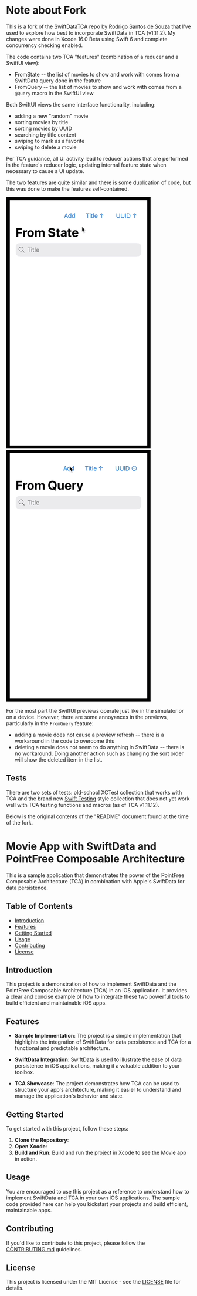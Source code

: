 # Note about Fork

This is a fork of the [SwiftDataTCA](https://github.com/SouzaRodrigo61/SwiftDataTCA) repo by 
[Rodrigo Santos de Souza](https://github.com/SouzaRodrigo61) that I've used to explore how best to incorporate SwiftData
in TCA (v1.11.2). My changes were done in Xcode 16.0 Beta using Swift 6 and complete concurrency checking enabled.

The code contains two TCA "features" (combination of a reducer and a SwiftUI view):

* FromState -- the list of movies to show and work with comes from a SwiftData query done in the feature
* FromQuery -- the list of movies to show and work with comes from a `@Query` macro in the SwiftUI view

Both SwiftUI views the same interface functionality, including:

* adding a new "random" movie
* sorting movies by title
* sorting movies by UUID
* searching by title content
* swiping to mark as a favorite
* swiping to delete a movie

Per TCA guidance, all UI activity lead to reducer actions that are performed in the feature's reducer logic, updating
internal feature state when necessary to cause a UI update.

The two features are quite similar and there is some duplication of code, but this was done to make the features 
self-contained.

![](https://github.com/bradhowes/SwiftDataTCA/blob/main/FromState.gif?raw=true)
![](https://github.com/bradhowes/SwiftDataTCA/blob/main/FromQuery.gif?raw=true)

For the most part the SwiftUI previews operate just like in the simulator or on a device. However, there are some annoyances in the previews, particularly in the
`FromQuery` feature:

* adding a movie does not cause a preview refresh -- there is a workaround in the code to overcome this
* deleting a movie does not seem to do anything in SwiftData -- there is no workaround. Doing another action such as changing the sort order will show the deleted item
  in the list.

## Tests

There are two sets of tests: old-school XCTest collection that works with TCA and the brand new 
[Swift Testing](https://github.com/apple/swift-testing) style collection that does not yet work well with TCA testing
functions and macros (as of TCA v1.11.12).

Below is the original contents of the "README" document found at the time of the fork.

# Movie App with SwiftData and PointFree Composable Architecture

This is a sample application that demonstrates the power of the PointFree Composable Architecture (TCA) in combination with Apple's SwiftData for data persistence.

## Table of Contents
- [Introduction](#introduction)
- [Features](#features)
- [Getting Started](#getting-started)
- [Usage](#usage)
- [Contributing](#contributing)
- [License](#license)

## Introduction

This project is a demonstration of how to implement SwiftData and the PointFree Composable Architecture (TCA) in an iOS application. It provides a clear and concise example of how to integrate these two powerful tools to build efficient and maintainable iOS apps.

## Features

- **Sample Implementation**: The project is a simple implementation that highlights the integration of SwiftData for data persistence and TCA for a functional and predictable architecture.

- **SwiftData Integration**: SwiftData is used to illustrate the ease of data persistence in iOS applications, making it a valuable addition to your toolbox.

- **TCA Showcase**: The project demonstrates how TCA can be used to structure your app's architecture, making it easier to understand and manage the application's behavior and state.


## Getting Started

To get started with this project, follow these steps:

1. **Clone the Repository**:
2. **Open Xcode**:
3. **Build and Run**:
Build and run the project in Xcode to see the Movie app in action.

## Usage

You are encouraged to use this project as a reference to understand how to implement SwiftData and TCA in your own iOS applications. The sample code provided here can help you kickstart your projects and build efficient, maintainable apps.


## Contributing

If you'd like to contribute to this project, please follow the [CONTRIBUTING.md](CONTRIBUTING.md) guidelines.

## License

This project is licensed under the MIT License - see the [LICENSE](LICENSE) file for details.
